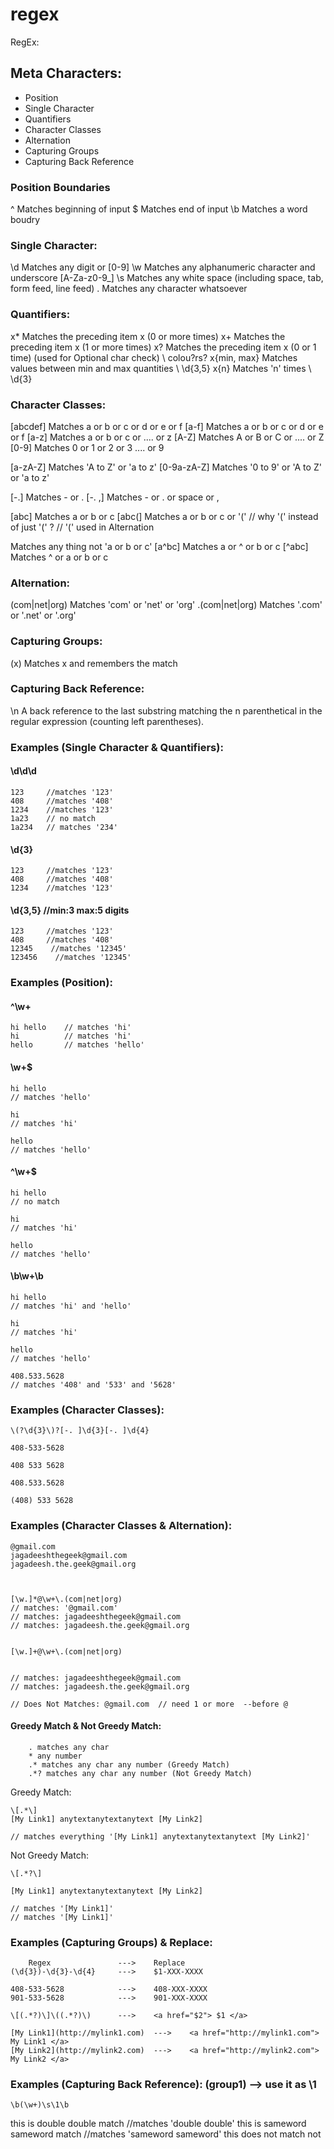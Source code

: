 # regex

RegEx:

## Meta Characters:

* Position
* Single Character
* Quantifiers
* Character Classes
* Alternation
* Capturing Groups 
* Capturing Back Reference

### Position Boundaries

^ Matches beginning of input $ Matches end of input \b Matches a word boudry

### Single Character:

\d Matches any digit or \[0-9\] \w Matches any alphanumeric character and underscore \[A-Za-z0-9\_\] \s Matches any white space \(including space, tab, form feed, line feed\) . Matches any character whatsoever

### Quantifiers:

x\* Matches the preceding item x \(0 or more times\) x+ Matches the preceding item x \(1 or more times\) x? Matches the preceding item x \(0 or 1 time\) \(used for Optional char check\) \ colou?rs? x{min, max} Matches values between min and max quantities \ \d{3,5} x{n} Matches 'n' times \ \d{3}

### Character Classes:

\[abcdef\] Matches a or b or c or d or e or f \[a-f\] Matches a or b or c or d or e or f \[a-z\] Matches a or b or c or .... or z \[A-Z\] Matches A or B or C or .... or Z \[0-9\] Matches 0 or 1 or 2 or 3 .... or 9

\[a-zA-Z\] Matches 'A to Z' or 'a to z' \[0-9a-zA-Z\] Matches '0 to 9' or 'A to Z' or 'a to z'

\[-.\] Matches - or . \[-. ,\] Matches - or . or space or ,

\[abc\] Matches a or b or c \[abc\(\] Matches a or b or c or '\(' // why '\(' instead of just '\(' ? // '\(' used in Alternation

 Matches any thing not 'a or b or c' \[a^bc\] Matches a or ^ or b or c \[\^abc\] Matches ^ or a or b or c

### Alternation:

\(com\|net\|org\) Matches 'com' or 'net' or 'org' .\(com\|net\|org\) Matches '.com' or '.net' or '.org'

### Capturing Groups:

\(x\) Matches x and remembers the match

### Capturing Back Reference:

\n A back reference to the last substring matching the n parenthetical in the regular expression \(counting left parentheses\).

### Examples \(Single Character & Quantifiers\):

#### \d\d\d

```text
123     //matches '123'
408     //matches '408'
1234    //matches '123'
1a23    // no match
1a234   // matches '234'
```

#### \d{3}

```text
123     //matches '123'
408     //matches '408'
1234    //matches '123'
```

#### \d{3,5}     //min:3 max:5 digits

```text
123     //matches '123'
408     //matches '408'
12345    //matches '12345'
123456    //matches '12345'
```

### Examples \(Position\):

#### ^\w+

```text
hi hello    // matches 'hi'
hi          // matches 'hi'
hello       // matches 'hello'
```

#### \w+$

```text
hi hello
// matches 'hello'

hi
// matches 'hi'

hello
// matches 'hello'
```

#### ^\w+$

```text
hi hello
// no match

hi
// matches 'hi'

hello
// matches 'hello'
```

#### \b\w+\b

```text
hi hello
// matches 'hi' and 'hello'

hi
// matches 'hi'

hello
// matches 'hello'

408.533.5628
// matches '408' and '533' and '5628'
```

### Examples \(Character Classes\):

```text
\(?\d{3}\)?[-. ]\d{3}[-. ]\d{4}

408-533-5628

408 533 5628

408.533.5628

(408) 533 5628
```

### Examples \(Character Classes & Alternation\):

```text
@gmail.com
jagadeeshthegeek@gmail.com
jagadeesh.the.geek@gmail.org



[\w.]*@\w+\.(com|net|org)
// matches: '@gmail.com'
// matches: jagadeeshthegeek@gmail.com
// matches: jagadeesh.the.geek@gmail.org


[\w.]+@\w+\.(com|net|org)


// matches: jagadeeshthegeek@gmail.com
// matches: jagadeesh.the.geek@gmail.org

// Does Not Matches: @gmail.com  // need 1 or more  --before @
```

#### Greedy Match & Not Greedy Match:

```text
    . matches any char
    * any number
    .* matches any char any number (Greedy Match)
    .*? matches any char any number (Not Greedy Match)
```

Greedy Match:

```text
\[.*\]
[My Link1] anytextanytextanytext [My Link2]

// matches everything '[My Link1] anytextanytextanytext [My Link2]'
```

Not Greedy Match:

```text
\[.*?\]      

[My Link1] anytextanytextanytext [My Link2]

// matches '[My Link1]'
// matches '[My Link1]'
```

### Examples \(Capturing Groups\) & Replace:

```text
    Regex               --->    Replace
(\d{3})-\d{3}-\d{4}     --->    $1-XXX-XXXX

408-533-5628            --->    408-XXX-XXXX
901-533-5628            --->    901-XXX-XXXX
```

```text
\[(.*?)\]\((.*?)\)      --->    <a href="$2"> $1 </a>

[My Link1](http://mylink1.com)  --->    <a href="http://mylink1.com"> My Link1 </a>
[My Link2](http://mylink2.com)  --->    <a href="http://mylink2.com"> My Link2 </a>
```

### Examples \(Capturing Back Reference\):  \(group1\)  --&gt;  use it as \1

```text
\b(\w+)\s\1\b
```

this is double double match //matches 'double double' this is sameword sameword match //matches 'sameword sameword' this does not match not

